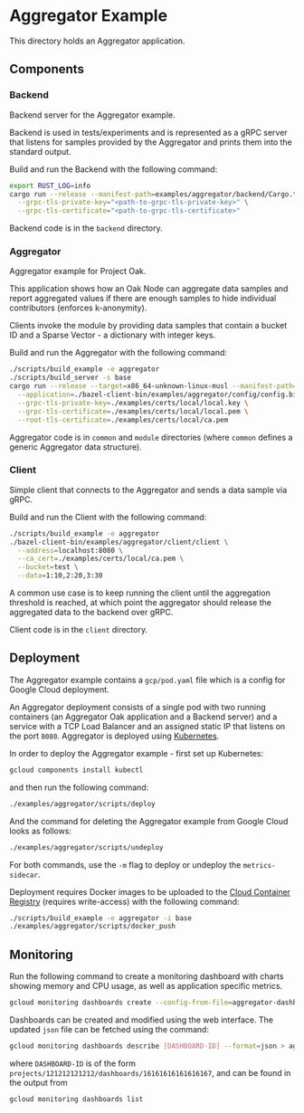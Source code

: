 # Aggregator Example

This directory holds an Aggregator application.

## Components

### Backend

Backend server for the Aggregator example.

Backend is used in tests/experiments and is represented as a gRPC server that
listens for samples provided by the Aggregator and prints them into the standard
output.

Build and run the Backend with the following command:

```bash
export RUST_LOG=info
cargo run --release --manifest-path=examples/aggregator/backend/Cargo.toml -- \
  --grpc-tls-private-key="<path-to-grpc-tls-private-key>" \
  --grpc-tls-certificate="<path-to-grpc-tls-certificate>"
```

Backend code is in the `backend` directory.

### Aggregator

Aggregator example for Project Oak.

This application shows how an Oak Node can aggregate data samples and report
aggregated values if there are enough samples to hide individual contributors
(enforces k-anonymity).

Clients invoke the module by providing data samples that contain a bucket ID and
a Sparse Vector - a dictionary with integer keys.

Build and run the Aggregator with the following command:

```bash
./scripts/build_example -e aggregator
./scripts/build_server -s base
cargo run --release --target=x86_64-unknown-linux-musl --manifest-path=oak/server/rust/oak_loader/Cargo.toml -- \
  --application=./bazel-client-bin/examples/aggregator/config/config.bin \
  --grpc-tls-private-key=./examples/certs/local/local.key \
  --grpc-tls-certificate=./examples/certs/local/local.pem \
  --root-tls-certificate=./examples/certs/local/ca.pem
```

Aggregator code is in `common` and `module` directories (where `common` defines
a generic Aggregator data structure).

### Client

Simple client that connects to the Aggregator and sends a data sample via gRPC.

Build and run the Client with the following command:

```bash
./scripts/build_example -e aggregator
./bazel-client-bin/examples/aggregator/client/client \
  --address=localhost:8080 \
  --ca_cert=./examples/certs/local/ca.pem \
  --bucket=test \
  --data=1:10,2:20,3:30
```

A common use case is to keep running the client until the aggregation threshold
is reached, at which point the aggregator should release the aggregated data to
the backend over gRPC.

Client code is in the `client` directory.

## Deployment

The Aggregator example contains a `gcp/pod.yaml` file which is a config for
Google Cloud deployment.

An Aggregator deployment consists of a single pod with two running containers
(an Aggregator Oak application and a Backend server) and a service with a TCP
Load Balancer and an assigned static IP that listens on the port `8080`.
Aggregator is deployed using [Kubernetes](https://kubernetes.io/).

In order to deploy the Aggregator example - first set up Kubernetes:

```bash
gcloud components install kubectl
```

and then run the following command:

```bash
./examples/aggregator/scripts/deploy
```

And the command for deleting the Aggregator example from Google Cloud looks as
follows:

```bash
./examples/aggregator/scripts/undeploy
```

For both commands, use the `-m` flag to deploy or undeploy the
`metrics-sidecar`.

Deployment requires Docker images to be uploaded to the
[Cloud Container Registry](http://gcr.io/oak-ci/) (requires write-access) with
the following command:

```bash
./scripts/build_example -e aggregator -i base
./examples/aggregator/scripts/docker_push
```

## Monitoring

Run the following command to create a monitoring dashboard with charts showing
memory and CPU usage, as well as application specific metrics.

```bash
gcloud monitoring dashboards create --config-from-file=aggregator-dashboard.json
```

Dashboards can be created and modified using the web interface. The updated
`json` file can be fetched using the command:

```bash
gcloud monitoring dashboards describe [DASHBOARD-ID] --format=json > aggregator-dashboard.json
```

where `DASHBOARD-ID` is of the form
`projects/121212121212/dashboards/16161616161616167`, and can be found in the
output from

```bash
gcloud monitoring dashboards list
```
